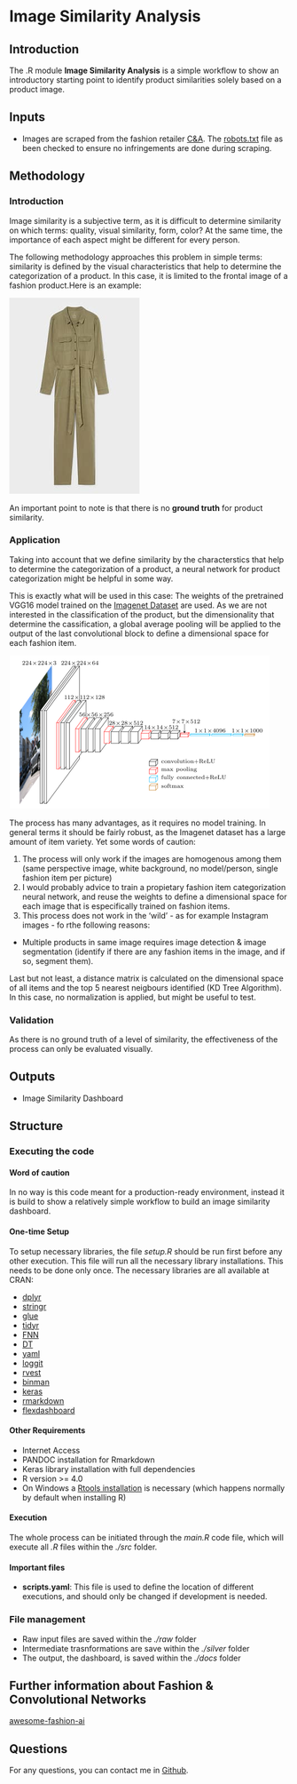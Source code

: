 Image Similarity Analysis
================

## Introduction

The .R module **Image Similarity Analysis** is a simple workflow to show
an introductory starting point to identify product similarities solely
based on a product image.

## Inputs

-   Images are scraped from the fashion retailer
    [C&A](https://www.c-and-a.com/es/es/shop). The
    [robots.txt](https://www.c-and-a.com/robots.txt) file as been
    checked to ensure no infringements are done during scraping.

## Methodology

### Introduction

Image similarity is a subjective term, as it is difficult to determine
similarity on which terms: quality, visual similarity, form, color? At
the same time, the importance of each aspect might be different for
every person.

The following methodology approaches this problem in simple terms:
similarity is defined by the visual characteristics that help to
determine the categorization of a product. In this case, it is limited
to the frontal image of a fashion product.Here is an example:

![Fashion Item](ressources/fashion_item.jpg)

An important point to note is that there is no **ground truth** for
product similarity.

### Application

Taking into account that we define similarity by the characterstics that
help to determine the categorization of a product, a neural network for
product categorization might be helpful in some way.

This is exactly what will be used in this case: The weights of the
pretrained VGG16 model trained on the [Imagenet
Dataset](https://www.image-net.org/) are used. As we are not interested
in the classification of the product, but the dimensionality that
determine the cassification, a global average pooling will be applied to
the output of the last convolutional block to define a dimensional space
for each fashion item.

![VGG16](ressources/VGG16.png)

The process has many advantages, as it requires no model training. In
general terms it should be fairly robust, as the Imagenet dataset has a
large amount of item variety. Yet some words of caution:

1.  The process will only work if the images are homogenous among them
    (same perspective image, white background, no model/person, single
    fashion item per picture)
2.  I would probably advice to train a propietary fashion item
    categorization neural network, and reuse the weights to define a
    dimensional space for each image that is especifically trained on
    fashion items.
3.  This process does not work in the ‘wild’ - as for example Instagram
    images - fo rthe following reasons:

-   Multiple products in same image requires image detection & image
    segmentation (identify if there are any fashion items in the image,
    and if so, segment them).

Last but not least, a distance matrix is calculated on the dimensional
space of all items and the top 5 nearest neigbours identified (KD Tree
Algorithm). In this case, no normalization is applied, but might be
useful to test.

### Validation

As there is no ground truth of a level of similarity, the effectiveness
of the process can only be evaluated visually.

## Outputs

-   Image Similarity Dashboard

## Structure

### Executing the code

#### Word of caution

In no way is this code meant for a production-ready environment, instead
it is build to show a relatively simple workflow to build an image
similarity dashboard.

#### One-time Setup

To setup necessary libraries, the file *setup.R* should be run first
before any other execution. This file will run all the necessary library
installations. This needs to be done only once. The necessary libraries
are all available at CRAN:

-   [dplyr](https://cran.r-project.org/web/packages/dplyr/index.html)
-   [stringr](https://cran.r-project.org/web/packages/stringr/index.html)
-   [glue](https://cran.r-project.org/web/packages/glue/index.html)
-   [tidyr](https://cran.r-project.org/web/packages/tidyr/index.html)
-   [FNN](https://cran.r-project.org/web/packages/FNN/index.html)
-   [DT](https://cran.r-project.org/web/packages/DT/index.html)
-   [yaml](https://cran.r-project.org/web/packages/yaml/index.html)
-   [loggit](https://cran.r-project.org/web/packages/loggit/index.html)
-   [rvest](https://cran.r-project.org/web/packages/rvest/index.html)
-   [binman](https://cran.r-project.org/web/packages/binman/index.html)
-   [keras](https://cran.r-project.org/web/packages/keras/index.html)
-   [rmarkdown](https://cran.r-project.org/web/packages/rmarkdown/index.html)
-   [flexdashboard](https://cran.r-project.org/web/packages/flexdashboard/index.html)

#### Other Requirements

-   Internet Access
-   PANDOC installation for Rmarkdown
-   Keras library installation with full dependencies
-   R version &gt;= 4.0
-   On Windows a [Rtools
    installation](https://cran.r-project.org/bin/windows/Rtools/) is
    necessary (which happens normally by default when installing R)

#### Execution

The whole process can be initiated through the *main.R* code file, which
will execute all *.R* files within the *./src* folder.

#### Important files

-   **scripts.yaml**: This file is used to define the location of
    different executions, and should only be changed if development is
    needed.

### File management

-   Raw input files are saved within the *./raw* folder
-   Intermediate trasnformations are save within the *./silver* folder
-   The output, the dashboard, is saved within the *./docs* folder

## Further information about Fashion & Convolutional Networks

[awesome-fashion-ai](https://github.com/ayushidalmia/awesome-fashion-ai)

## Questions

For any questions, you can contact me in
[Github](https://github.com/matbmeijer).
